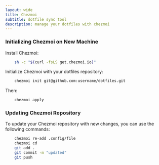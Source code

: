 ```yaml
---
layout: wide
title: Chezmoi
subtitle: dotfile sync tool
description: manage your dotfiles with chezmoi
---
```


### Initializing Chezmoi on New Machine

Install Chezmoi:

```bash
    sh -c "$(curl -fsLS get.chezmoi.io)"
```

Initialize Chezmoi with your dotfiles repository:


```bash
    chezmoi init git@github.com:username/dotfiles.git
```

Then:

```bash
    chezmoi apply
```
### Updating Chezmoi Repository

To update your Chezmoi repository with new changes, you can use the following commands:

```bash
    chezmoi re-add .config/file
    chezmoi cd
    git add .
    git commit -m "updated"
    git push
```
